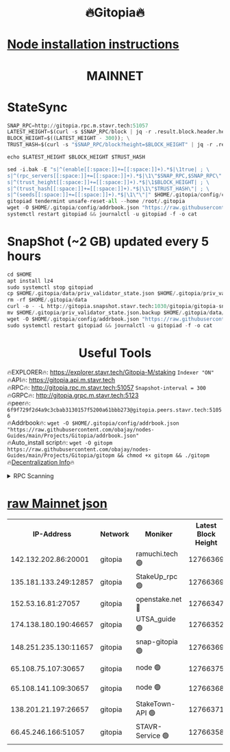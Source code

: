 <h1 align="center"> 🔥Gitopia🔥</h1>

[Node installation instructions](https://github.com/obajay/nodes-Guides/tree/main/Projects/Gitopia)
=

<h1 align="center"> MAINNET</h1>

# StateSync
```python
SNAP_RPC=http://gitopia.rpc.m.stavr.tech:51057
LATEST_HEIGHT=$(curl -s $SNAP_RPC/block | jq -r .result.block.header.height); \
BLOCK_HEIGHT=$((LATEST_HEIGHT - 300)); \
TRUST_HASH=$(curl -s "$SNAP_RPC/block?height=$BLOCK_HEIGHT" | jq -r .result.block_id.hash)

echo $LATEST_HEIGHT $BLOCK_HEIGHT $TRUST_HASH

sed -i.bak -E "s|^(enable[[:space:]]+=[[:space:]]+).*$|\1true| ; \
s|^(rpc_servers[[:space:]]+=[[:space:]]+).*$|\1\"$SNAP_RPC,$SNAP_RPC\"| ; \
s|^(trust_height[[:space:]]+=[[:space:]]+).*$|\1$BLOCK_HEIGHT| ; \
s|^(trust_hash[[:space:]]+=[[:space:]]+).*$|\1\"$TRUST_HASH\"| ; \
s|^(seeds[[:space:]]+=[[:space:]]+).*$|\1\"\"|" $HOME/.gitopia/config/config.toml
gitopiad tendermint unsafe-reset-all --home /root/.gitopia
wget -O $HOME/.gitopia/config/addrbook.json "https://raw.githubusercontent.com/obajay/nodes-Guides/main/Projects/Gitopia/addrbook.json"
systemctl restart gitopiad && journalctl -u gitopiad -f -o cat
```
# SnapShot (~2 GB) updated every 5 hours
```python
cd $HOME
apt install lz4
sudo systemctl stop gitopiad
cp $HOME/.gitopia/data/priv_validator_state.json $HOME/.gitopia/priv_validator_state.json.backup
rm -rf $HOME/.gitopia/data
curl -o - -L http://gitopia.snapshot.stavr.tech:1030/gitopia/gitopia-snap.tar.lz4 | lz4 -c -d - | tar -x -C $HOME/.gitopia --strip-components 2
mv $HOME/.gitopia/priv_validator_state.json.backup $HOME/.gitopia/data/priv_validator_state.json
wget -O $HOME/.gitopia/config/addrbook.json "https://raw.githubusercontent.com/obajay/nodes-Guides/main/Projects/Gitopia/addrbook.json"
sudo systemctl restart gitopiad && journalctl -u gitopiad -f -o cat
```
 <h1 align="center"> Useful Tools</h1>

🔥EXPLORER🔥:      https://explorer.stavr.tech/Gitopia-M/staking  `Indexer "ON"` \
🔥API🔥: 			 		 https://gitopia.api.m.stavr.tech \
🔥RPC🔥:           http://gitopia.rpc.m.stavr.tech:51057              `Snapshot-interval = 300` \
🔥GRPC🔥:          http://gitopia.grpc.m.stavr.tech:5123 \
🔥peer🔥:					 `6f9f729f2d4a9c3cbab3130157f5200a61bbb273@gitopia.peers.stavr.tech:51056` \
🔥Addrbook🔥:    ```wget -O $HOME/.gitopia/config/addrbook.json "https://raw.githubusercontent.com/obajay/nodes-Guides/main/Projects/Gitopia/addrbook.json"``` \
🔥Auto_install script🔥: ```wget -O gitopm https://raw.githubusercontent.com/obajay/nodes-Guides/main/Projects/Gitopia/gitopm && chmod +x gitopm && ./gitopm``` \
🔥[Decentralization Info](https://github.com/obajay/StateSync-snapshots/tree/main/Projects/Gitopia/Decentralization)🔥

<details>
<summary>RPC Scanning</summary>

<h2 align="center"> We scan nodes in real time every 4 hours. And we provide the final result of RPC endpoints.
We cannot influence the operation of these nodes in any way. </h2>


```python
If Voting Power is higher than 0 --> then the Node is a validator of the network and may be subject to attack and be a potential threat to the chain.
```
```python
We marked such validators with a red symbol
```

</details>

[raw Mainnet json](https://rpc-check.gitopm.stavr.tech/gitopm/rpc-gitopm-result.json)
=

<table><tr><th>IP-Address</th><th>Network</th><th>Moniker</th><th>Latest Block Height</th><th>Earliest Block Height</th><th>Catching Up</th><th>Tx Index</th><th>Voting Power</th><th>Scan Time</th></tr><tr><td>142.132.202.86:20001</td><td>gitopia</td><td>ramuchi.tech 🟢</td><td>12766369</td><td>6548337</td><td>False</td><td>on</td><td>0</td><td>2024-01-25T02:23:46.945972139UTC</td></tr><tr><td>135.181.133.249:12857</td><td>gitopia</td><td>StakeUp_rpc 🟢</td><td>12766369</td><td>8010001</td><td>False</td><td>on</td><td>0</td><td>2024-01-25T02:23:47.339467976UTC</td></tr><tr><td>152.53.16.81:27057</td><td>gitopia</td><td>openstake.net 🔴</td><td>12766347</td><td>10455001</td><td>False</td><td>off</td><td>26656</td><td>2024-01-25T02:23:11.847346168UTC</td></tr><tr><td>174.138.180.190:46657</td><td>gitopia</td><td>UTSA_guide 🟢</td><td>12766352</td><td>11194706</td><td>False</td><td>on</td><td>0</td><td>2024-01-25T02:23:20.771844973UTC</td></tr><tr><td>148.251.235.130:11657</td><td>gitopia</td><td>snap-gitopia 🟢</td><td>12766369</td><td>11730001</td><td>False</td><td>on</td><td>0</td><td>2024-01-25T02:23:46.714072116UTC</td></tr><tr><td>65.108.75.107:30657</td><td>gitopia</td><td>node 🟢</td><td>12766375</td><td>11907586</td><td>False</td><td>on</td><td>0</td><td>2024-01-25T02:23:58.309603410UTC</td></tr><tr><td>65.108.141.109:30657</td><td>gitopia</td><td>node 🟢</td><td>12766368</td><td>12299845</td><td>False</td><td>on</td><td>0</td><td>2024-01-25T02:23:46.478625323UTC</td></tr><tr><td>138.201.21.197:26657</td><td>gitopia</td><td>StakeTown-API 🟢</td><td>12766371</td><td>12733501</td><td>False</td><td>on</td><td>0</td><td>2024-01-25T02:23:51.835005582UTC</td></tr><tr><td>66.45.246.166:51057</td><td>gitopia</td><td>STAVR-Service 🟢</td><td>12766358</td><td>12755001</td><td>False</td><td>on</td><td>0</td><td>2024-01-25T02:23:29.620344840UTC</td></tr></table>
